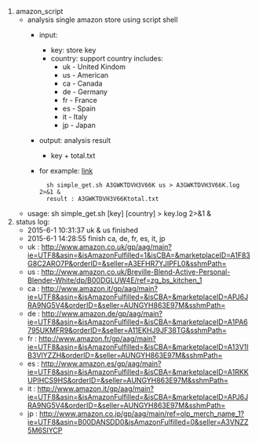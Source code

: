 1. amazon_script
    * analysis single amazon store using script shell
        * input: 
            * key: store key
            * country: support country includes: 
                * uk - United Kindom
                * us - American
                * ca - Canada 
                * de - Germany 
                * fr - France 
                * es - Spain 
                * it - Italy 
                * jp - Japan
        * output: analysis result
            * key + total.txt
        * for example: [link](http://www.amazon.com/s?marketplaceID=ATVPDKIKX0DER&me=A3GWKTDVH3V66K&merchant=A3GWKTDVH3V66K&redirect=true)
        
           ```shell
             sh simple_get.sh A3GWKTDVH3V66K us > A3GWKTDVH3V66K.log 2>&1 &
             result : A3GWKTDVH3V66Ktotal.txt
           ```
    * usage: sh simple_get.sh [key] [country] > key.log 2>&1 &
2. status log:
    * 2015-6-1 10:31:37 uk & us finished 
    * 2015-6-1 14:28:55 finish ca, de, fr, es, it, jp 
    * uk : http://www.amazon.co.uk/gp/aag/main?ie=UTF8&asin=&isAmazonFulfilled=1&isCBA=&marketplaceID=A1F83G8C2ARO7P&orderID=&seller=A3EFHR7YJIPFL0&sshmPath=
    * us : http://www.amazon.co.uk/Breville-Blend-Active-Personal-Blender-White/dp/B00DGLUW4E/ref=zg_bs_kitchen_1 
    * ca : http://www.amazon.it/gp/aag/main?ie=UTF8&asin=&isAmazonFulfilled=&isCBA=&marketplaceID=APJ6JRA9NG5V4&orderID=&seller=AUNGYH863E97M&sshmPath=
    * de : http://www.amazon.de/gp/aag/main?ie=UTF8&asin=&isAmazonFulfilled=&isCBA=&marketplaceID=A1PA6795UKMFR9&orderID=&seller=A11EKHJ9JF38TG&sshmPath=
    * fr : http://www.amazon.fr/gp/aag/main?ie=UTF8&asin=&isAmazonFulfilled=&isCBA=&marketplaceID=A13V1IB3VIYZZH&orderID=&seller=AUNGYH863E97M&sshmPath=
    * es : http://www.amazon.es/gp/aag/main?ie=UTF8&asin=&isAmazonFulfilled=&isCBA=&marketplaceID=A1RKKUPIHCS9HS&orderID=&seller=AUNGYH863E97M&sshmPath=
    * it : http://www.amazon.it/gp/aag/main?ie=UTF8&asin=&isAmazonFulfilled=&isCBA=&marketplaceID=APJ6JRA9NG5V4&orderID=&seller=AUNGYH863E97M&sshmPath=
    * jp : http://www.amazon.co.jp/gp/aag/main/ref=olp_merch_name_1?ie=UTF8&asin=B00DANSDD0&isAmazonFulfilled=0&seller=A3VNZZ5M6SIYCP
